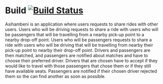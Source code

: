 # Build [![Build Status](https://travis-ci.com/Sbonis/Asihambeni-.svg?branch=master)](https://travis-ci.com/Sbonis/Asihambeni-)

Asihambeni is an application where users requests to share rides with other users. Users who will be driving requests to share a ride with users who will be passengers that will be travelling from a nearby pick-up point to a nearby drop-off point. Users who will be passengers requests to share a ride with users who will be driving that will be travelling from nearby their pick-up point to nearby their drop-off point. Drivers and passengers are then matched, and passengers are notified about matches and have to choose their preferred driver. Drivers that are chosen have to accept if they would like to travel with those passengers that chose them or if they still have available seats. Passengers are notified if their chosen driver rejected them so the can find another as soon as possible.
